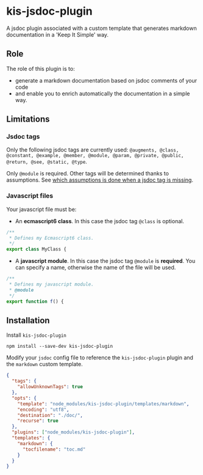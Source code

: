 # kis-jsdoc-plugin

A jsdoc plugin associated with a custom template that generates markdown documentation in a 'Keep It Simple' way.

## Role

The role of this plugin is to:

* generate a markdown documentation based on jsdoc comments of your code
* and enable you to enrich automatically the documentation in a simple way.

## Limitations

### Jsdoc tags

Only the following jsdoc tags are currently used: `@augments, @class, @constant, @example, @member, @module, @param, @private, @public, @return, @see, @static, @type`.

Only `@module` is required. Other tags will be determined thanks to assumptions. See [which assumptions is done when a jsdoc tag is missing](./doc/tags-assumptions.md).

### Javascript files

Your javascript file must be:

* An __ecmascript6 class__. In this case the jsdoc tag `@class` is optional.

```javascript
/**
 * Defines my Ecmascript6 class.
 */
export class MyClass {
```

* A __javascript module__. In this case the jsdoc tag `@module` is __required__. You can specify a name, otherwise the name of the file will be used.

```javascript
/**
 * Defines my javascript module.
 * @module
 */
export function f() {
```

## Installation

Install `kis-jsdoc-plugin`

```shell
npm install --save-dev kis-jsdoc-plugin
```

Modify your `jsdoc` config file to reference the `kis-jsdoc-plugin` plugin and the `markdown` custom template.

```json
{
  "tags": {
    "allowUnknownTags": true
  },
  "opts": {
    "template": "node_modules/kis-jsdoc-plugin/templates/markdown",
    "encoding": "utf8",
    "destination": "./doc/",
    "recurse": true
  },
  "plugins": ["node_modules/kis-jsdoc-plugin"],
  "templates": {
    "markdown": {
      "tocfilename": "toc.md"
    }
  }
}
```
